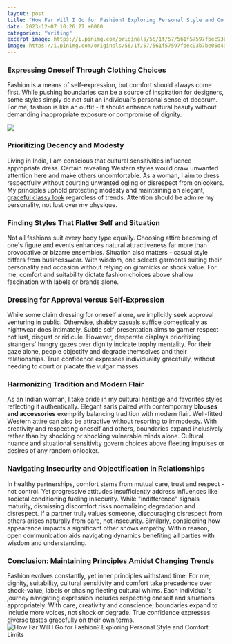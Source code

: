```yaml
---
layout: post
title: "How Far Will I Go for Fashion? Exploring Personal Style and Comfort Limits"
date: 2023-12-07 10:26:27 +0000
categories: "Writing"
excerpt_image: https://i.pinimg.com/originals/56/1f/57/561f57597fbec93b7be05d4a86c1065a.jpg
image: https://i.pinimg.com/originals/56/1f/57/561f57597fbec93b7be05d4a86c1065a.jpg
---
```


### Expressing Oneself Through Clothing Choices
Fashion is a means of self-expression, but comfort should always come first. While pushing boundaries can be a source of inspiration for designers, some styles simply do not suit an individual's personal sense of decorum. For me, fashion is like an outfit - it should enhance natural beauty without demanding inappropriate exposure or compromise of dignity. 

![](https://backpackinglight.com/wp-content/uploads/bpfed/Capture-35.jpg)
### Prioritizing Decency and Modesty 
Living in India, I am conscious that cultural sensitivities influence appropriate dress. Certain revealing Western styles would draw unwanted attention here and make others uncomfortable. As a woman, I aim to dress respectfully without courting unwanted ogling or disrespect from onlookers. My principles uphold protecting modesty and maintaining an elegant, [graceful classy look](https://store.fi.io.vn/womens-cute-cat-gift-for-men-women-girls-boys-feline-kitten-lovers-v-neck-t-shirt/women&) regardless of trends. Attention should be admire my personality, not lust over my physique.
### Finding Styles That Flatter Self and Situation  
Not all fashions suit every body type equally. Choosing attire becoming of one's figure and events enhances natural attractiveness far more than provocative or bizarre ensembles. Situation also matters - casual style differs from businesswear. With wisdom, one selects garments suiting their personality and occasion without relying on gimmicks or shock value. For me, comfort and suitability dictate fashion choices above shallow fascination with labels or brands alone.
### Dressing for Approval versus Self-Expression
While some claim dressing for oneself alone, we implicitly seek approval venturing in public. Otherwise, shabby casuals suffice domestically as nightwear does intimately. Subtle self-presentation aims to garner respect - not lust, disgust or ridicule. However, desperate displays prioritizing strangers' hungry gazes over dignity indicate trophy mentality. For their gaze alone, people objectify and degrade themselves and their relationships. True confidence expresses individuality gracefully, without needing to court or placate the vulgar masses.  
### Harmonizing Tradition and Modern Flair
As an Indian woman, I take pride in my cultural heritage and favorites styles reflecting it authentically. Elegant saris paired with contemporary **blouses and accessories** exemplify balancing tradition with modern flair. Well-fitted Western attire can also be attractive without resorting to immodesty. With creativity and respecting oneself and others, boundaries expand inclusively rather than by shocking or shocking vulnerable minds alone. Cultural nuance and situational sensitivity govern choices above fleeting impulses or desires of any random onlooker.  
### Navigating Insecurity and Objectification in Relationships  
In healthy partnerships, comfort stems from mutual care, trust and respect - not control. Yet progressive attitudes insufficiently address influences like societal conditioning fueling insecurity. While "indifference" signals maturity, dismissing discomfort risks normalizing degradation and disrespect. If a partner truly values someone, discouraging disrespect from others arises naturally from care, not insecurity. Similarly, considering how appearance impacts a significant other shows empathy. Within reason, open communication aids navigating dynamics benefiting all parties with wisdom and understanding.
### Conclusion: Maintaining Principles Amidst Changing Trends
Fashion evolves constantly, yet inner principles withstand time. For me, dignity, suitability, cultural sensitivity and comfort take precedence over shock-value, labels or chasing fleeting cultural whims. Each individual's journey navigating expression includes respecting oneself and situations appropriately. With care, creativity and conscience, boundaries expand to include more voices, not shock or degrade. True confidence expresses diverse tastes gracefully on their own terms.
![How Far Will I Go for Fashion? Exploring Personal Style and Comfort Limits](https://i.pinimg.com/originals/56/1f/57/561f57597fbec93b7be05d4a86c1065a.jpg)